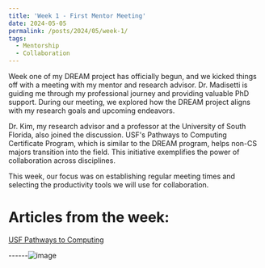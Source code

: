 ```yaml
---
title: 'Week 1 - First Mentor Meeting'
date: 2024-05-05
permalink: /posts/2024/05/week-1/
tags:
  - Mentorship
  - Collaboration  
---
```


Week one of my DREAM project has officially begun, and we kicked things off with a meeting with my mentor and research advisor. Dr. Madisetti is guiding me through my professional journey and providing valuable PhD support. During our meeting, we explored how the DREAM project aligns with my research goals and upcoming endeavors. 

Dr. Kim, my research advisor and a professor at the University of South Florida, also joined the discussion. USF's Pathways to Computing Certificate Program, which is similar to the DREAM program, helps non-CS majors transition into the field. This initiative exemplifies the power of collaboration across disciplines. 

This week, our focus was on establishing regular meeting times and selecting the productivity tools we will use for collaboration. 

Articles from the week: 
======
<a href= "https://www.usf.edu/engineering/cse/graduate/pathway-to-computing-certificate.aspx
"> USF Pathways to Computing </a>


------![image](https://github.com/NajareJohnson/NajareJohnson.github.io/assets/105761739/de3d37f9-7109-48ee-930e-49ead87ed3d2)
